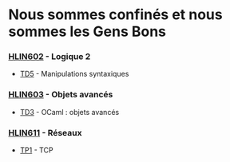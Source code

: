 # Nous sommes confinés et nous sommes les Gens Bons
### [HLIN602](https://github.com/JeanSebastienBach/LesGensBons/tree/master/HLIN602) - Logique 2
* [TD5](https://github.com/JeanSebastienBach/LesGensBons/tree/master/HLIN602/TD5) - Manipulations syntaxiques
### [HLIN603](https://github.com/JeanSebastienBach/LesGensBons/tree/master/HLIN603) - Objets avancés
* [TD3](https://github.com/JeanSebastienBach/LesGensBons/tree/master/HLIN603/TD3) - OCaml : objets avancés
### [HLIN611](https://github.com/JeanSebastienBach/LesGensBons/tree/master/HLIN611) - Réseaux
* [TP1](https://github.com/JeanSebastienBach/LesGensBons/tree/master/HLIN611/TP1) - TCP

